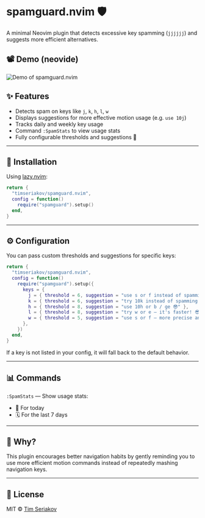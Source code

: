# spamguard.nvim 🛡️

A minimal Neovim plugin that detects excessive key spamming (`jjjjjj`) and suggests more efficient alternatives.

## 📽️ Demo (neovide)

![Demo of spamguard.nvim](./demo.gif)

## ✨ Features

- Detects spam on keys like `j`, `k`, `h`, `l`, `w`
- Displays suggestions for more effective motion usage (e.g. `use 10j`)
- Tracks daily and weekly key usage
- Command `:SpamStats` to view usage stats
- Fully configurable thresholds and suggestions 🎯

---

## 🚀 Installation

Using [lazy.nvim](https://github.com/folke/lazy.nvim):

```lua
return {
  "timseriakov/spamguard.nvim",
  config = function()
    require("spamguard").setup()
  end,
}
```

---

## ⚙️ Configuration

You can pass custom thresholds and suggestions for specific keys:

```lua
return {
  "timseriakov/spamguard.nvim",
  config = function()
    require("spamguard").setup({
      keys = {
        j = { threshold = 6, suggestion = "use s or f instead of spamming jjjj 😎" },
        k = { threshold = 6, suggestion = "try 10k instead of spamming kkkk 😎" },
        h = { threshold = 8, suggestion = "use 10h or b / ge 😎" },
        l = { threshold = 8, suggestion = "try w or e — it's faster! 😎" },
        w = { threshold = 5, suggestion = "use s or f — more precise and quicker! 😎" },
      },
    })
  end,
}
```

If a key is not listed in your config, it will fall back to the default behavior.

---

## 📊 Commands

`:SpamStats` — Show usage stats:

- 📅 For today
- 🗓️ For the last 7 days

---

## 🧠 Why?

This plugin encourages better navigation habits by gently reminding you to use more efficient motion commands instead of repeatedly mashing navigation keys.

---

## 📄 License

MIT © [Tim Seriakov](https://github.com/timseriakov)
